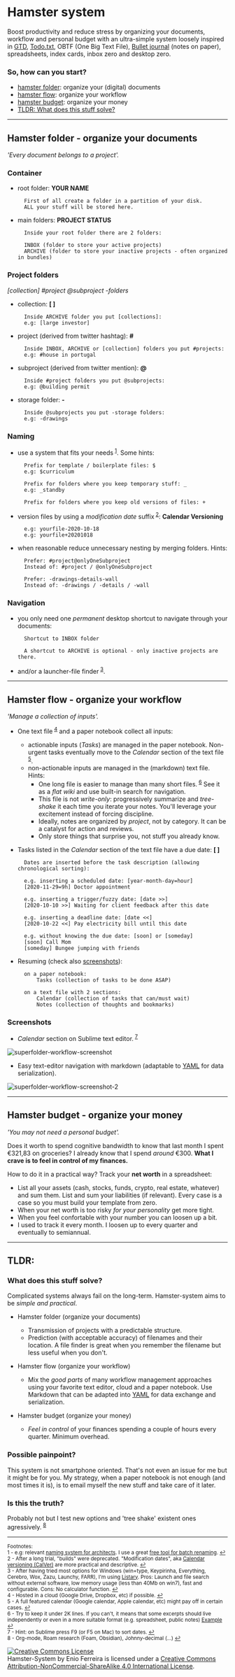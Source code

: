 # Hamster system

Boost productivity and reduce stress by organizing your documents, workflow and personal budget with an ultra-simple system loosely inspired in [GTD](http://en.wikipedia.org/wiki/Getting_Things_Done), [Todo.txt](https://github.com/todotxt/todo.txt), OBTF (One Big Text File), [Bullet journal](http://bulletjournal.com/) (notes on paper), spreadsheets, index cards, inbox zero and desktop zero.

### So, how can you start?

- [hamster folder](#hamster-folder---organize-your-documents): organize your (digital) documents
- [hamster flow](#hamster-flow---organize-your-workflow): organize your workflow
- [hamster budget](#hamster-budget---organize-your-money): organize your money
- [TLDR: What does this stuff solve?](#tldr)




---
## Hamster folder - organize your documents

*'Every document belongs to a project'.*

### Container

- root folder: **YOUR NAME**

        First of all create a folder in a partition of your disk.
        ALL your stuff will be stored here.

- main folders: **PROJECT STATUS**

        Inside your root folder there are 2 folders:

        INBOX (folder to store your active projects)
        ARCHIVE (folder to store your inactive projects - often organized in bundles)

### Project folders

*[collection] #project @subproject -folders*

- collection: **[ ]**

        Inside ARCHIVE folder you put [collections]:
        e.g: [large investor]

- project (derived from twitter hashtag): **#**  

        Inside INBOX, ARCHIVE or [collection] folders you put #projects:
        e.g: #house in portugal    

- subproject (derived from twitter mention): **@**

        Inside #project folders you put @subprojects:
        e.g: @building permit

- storage folder: **-**

        Inside @subprojects you put -storage folders:
        e.g: -drawings

### Naming

- use a system that fits your needs<sup id="refnote1"> [1](#footnote1)</sup>. Some hints:

        Prefix for template / boilerplate files: $
        e.g: $curriculum

        Prefix for folders where you keep temporary stuff: _
        e.g: _standby

        Prefix for folders where you keep old versions of files: +

- version files by using a *modification date* suffix<sup id="refnote2"> [2](#footnote2)</sup>: **Calendar Versioning**

        e.g: yourfile-2020-10-18
        e.g: yourfile+20201018

- when reasonable reduce unnecessary nesting by merging folders. Hints:

        Prefer: #project@onlyOneSubproject
        Instead of: #project / @onlyOneSubproject

        Prefer: -drawings-details-wall
        Instead of: -drawings / -details / -wall

### Navigation

- you only need one *permanent* desktop shortcut to navigate through your documents: 

        Shortcut to INBOX folder

        A shortcut to ARCHIVE is optional - only inactive projects are there.

- and/or a launcher-file finder<sup id="refnote3"> [3](#footnote3)</sup>. 




---
## Hamster flow - organize your workflow

*'Manage a collection of inputs'.*

- One text file<sup id="refnote4"> [4](#footnote4)</sup> and a paper notebook collect all inputs:  
    - actionable inputs (*Tasks*) are managed in the paper notebook. Non-urgent tasks eventually move to the *Calendar* section of the text file<sup id="refnote5"> [5](#footnote5)</sup>.
    - non-actionable inputs are managed in the (markdown) text file. Hints:
        - One long file is easier to manage than many short files.<sup id="refnote6"> [6](#footnote6)</sup> See it as a *flat wiki* and use built-in search for navigation.
        - This file is not *write-only*: progressively summarize and *tree-shake* it each time you iterate your notes. You'll leverage your excitement instead of forcing discipline.
        - Ideally, notes are organized by *project*, not by category. It can be a catalyst for action and reviews.
        - Only store things that surprise you, not stuff you already know.

- Tasks listed in the *Calendar* section of the text file have a due date: **[ ]**

        Dates are inserted before the task description (allowing chronological sorting):
        
        e.g. inserting a scheduled date: [year-month-day=hour]
        [2020-11-29=9h] Doctor appointment

        e.g. inserting a trigger/fuzzy date: [date >>]
        [2020-10-10 >>] Waiting for client feedback after this date

        e.g. inserting a deadline date: [date <<]
        [2020-10-22 <<] Pay electricity bill until this date

        e.g. without knowing the due date: [soon] or [someday]
        [soon] Call Mom
        [someday] Bungee jumping with friends

- Resuming (check also [screenshots](#screenshots)):

        on a paper notebook:
            Tasks (collection of tasks to be done ASAP)

        on a text file with 2 sections:
            Calendar (collection of tasks that can/must wait)
            Notes (collection of thoughts and bookmarks)

### Screenshots

- *Calendar* section on Sublime text editor.<sup id="refnote7"> [7](#footnote7)</sup>

![superfolder-workflow-screenshot](https://github.com/galfarragem/superfolder/blob/master/examples/superfolder-workflow_screenshot-example.png)

- Easy text-editor navigation with markdown (adaptable to [YAML](https://www.json2yaml.com/convert-yaml-to-json) for data serialization).

![superfolder-workflow-screenshot-2](https://github.com/galfarragem/superfolder/blob/master/examples/superfolder-workflow_screenshot-example2.png)




---
## Hamster budget - organize your money

*'You may not need a personal budget'.*

Does it worth to spend cognitive bandwidth to know that last month I spent €321,83 on groceries? I already know that I spend *around* €300. **What I crave is to feel in control of my finances.**

How to do it in a practical way? Track your **net worth** in a spreadsheet:
 
- List all your assets (cash, stocks, funds, crypto, real estate, whatever) and sum them. List and sum your liabilities (if relevant). Every case is a case so you must build your template from zero.
- When your net worth is too risky *for your personality* get more tight.
- When you feel confortable with your number you can loosen up a bit.
- I used to track it every month. I loosen up to every quarter and eventually to semiannual.




---
## TLDR:

### What does this stuff solve?

Complicated systems always fail on the long-term. Hamster-system aims to be *simple and practical*.

- Hamster folder (organize your documents)
    - Transmission of projects with a predictable structure.
    - Prediction (with acceptable accuracy) of filenames and their location. A file finder is great when you remember the filename but less useful when you don't.

- Hamster flow (organize your workflow)
    - Mix the *good parts* of  many workflow management approaches using your favorite text editor, cloud and a paper notebook. Use  Markdown that can be adapted into [YAML](https://learn-the-web.algonquindesign.ca/topics/markdown-yaml-cheat-sheet/) for data exchange and serialization.

- Hamster budget (organize your money)
    - *Feel in control* of your finances spending a couple of hours every quarter. Minimum overhead.

### Possible painpoint?

This system is not smartphone oriented. That's not even an issue for me but it might be for you. My strategy, when a paper notebook is not enough (and most times it is), is to email myself the new stuff and take care of it later.

### Is this the truth?

Probably not but I test new options and 'tree shake' existent ones agressively.<sup id="refnote8"> [8](#footnote8)</sup>

---
<sup>Footnotes:</sup><br>
<sup><a name="footnote1">1</a> - e.g: relevant [naming system for architects](https://github.com/slowernews/archi-project). I use a great [free tool for batch renaming](https://www.bulkrenameutility.co.uk/#mainscreen). [↩](#refnote1)</sup><br>
<sup><a name="footnote2">2</a> - After a long trial, "builds" were deprecated. "Modification dates", aka [Calendar versioning (CalVer)](https://calver.org/) are more practical and descriptive. [↩](#refnote2)</sup><br>
<sup><a name="footnote3">3</a> - After having tried most options for Windows (win+type, Keypirinha, Everything, Cerebro, Wox, Zazu, Launchy, FARR), I'm using [Listary](http://www.listary.com/). Pros: Launch and file search without external software, low memory usage (less than 40Mb on win7), fast and configurable. Cons: No calculator function. [↩](#refnote3)</sup><br>
<sup><a name="footnote4">4</a> - Hosted in a cloud (Google Drive, Dropbox, etc) if possible. [↩](#refnote4)</sup><br>
<sup><a name="footnote5">5</a> - A full featured calendar (Google calendar, Apple calendar, etc) might pay off in certain cases. [↩](#refnote5)</sup><br>
<sup><a name="footnote6">6</a> - Try to keep it under 2K lines. If you can't, it means that some excerpts should live independently or even in a more suitable format (e.g. spreadsheet, public notes) <a href="https://github.com/slowernews/notebook">Example</a>  [↩](#refnote6)</sup><br>
<sup><a name="footnote7">7</a> - Hint: on Sublime press F9 (or F5 on Mac) to sort dates. [↩](#refnote7)</sup><br>
<sup><a name="footnote8">8</a> - Org-mode, Roam research (Foam, Obsidian), Johnny-decimal (...) [↩](#refnote8)</sup>

<a rel="license" href="http://creativecommons.org/licenses/by-nc-sa/4.0/"><img alt="Creative Commons License" style="border-width:0" src="https://i.creativecommons.org/l/by-nc-sa/4.0/88x31.png" /></a><br /><span xmlns:dct="http://purl.org/dc/terms/" property="dct:title">Hamster-System</span> by Enio Ferreira is licensed under a <a rel="license" href="http://creativecommons.org/licenses/by-nc-sa/4.0/">Creative Commons Attribution-NonCommercial-ShareAlike 4.0 International License</a>.
